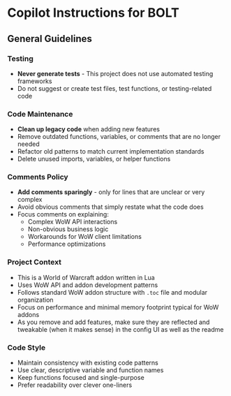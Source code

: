 # Copilot Instructions for BOLT

## General Guidelines

### Testing
- **Never generate tests** - This project does not use automated testing frameworks
- Do not suggest or create test files, test functions, or testing-related code

### Code Maintenance
- **Clean up legacy code** when adding new features
- Remove outdated functions, variables, or comments that are no longer needed
- Refactor old patterns to match current implementation standards
- Delete unused imports, variables, or helper functions

### Comments Policy
- **Add comments sparingly** - only for lines that are unclear or very complex
- Avoid obvious comments that simply restate what the code does
- Focus comments on explaining:
  - Complex WoW API interactions
  - Non-obvious business logic
  - Workarounds for WoW client limitations
  - Performance optimizations

### Project Context
- This is a World of Warcraft addon written in Lua
- Uses WoW API and addon development patterns
- Follows standard WoW addon structure with `.toc` file and modular organization
- Focus on performance and minimal memory footprint typical for WoW addons
- As you remove and add features, make sure they are reflected and tweakable (when it makes sense) in the config UI as well as the readme

### Code Style
- Maintain consistency with existing code patterns
- Use clear, descriptive variable and function names
- Keep functions focused and single-purpose
- Prefer readability over clever one-liners